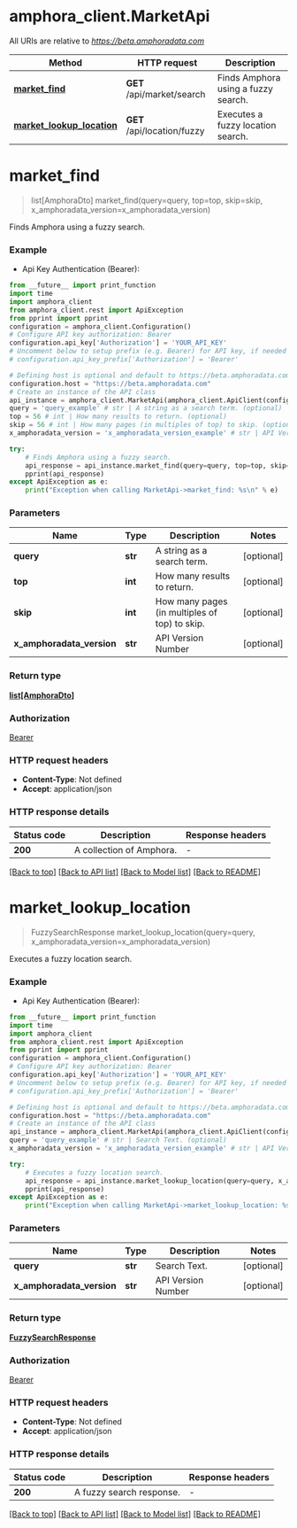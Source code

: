 # amphora_client.MarketApi

All URIs are relative to *https://beta.amphoradata.com*

Method | HTTP request | Description
------------- | ------------- | -------------
[**market_find**](MarketApi.md#market_find) | **GET** /api/market/search | Finds Amphora using a fuzzy search.
[**market_lookup_location**](MarketApi.md#market_lookup_location) | **GET** /api/location/fuzzy | Executes a fuzzy location search.


# **market_find**
> list[AmphoraDto] market_find(query=query, top=top, skip=skip, x_amphoradata_version=x_amphoradata_version)

Finds Amphora using a fuzzy search.

### Example

* Api Key Authentication (Bearer):
```python
from __future__ import print_function
import time
import amphora_client
from amphora_client.rest import ApiException
from pprint import pprint
configuration = amphora_client.Configuration()
# Configure API key authorization: Bearer
configuration.api_key['Authorization'] = 'YOUR_API_KEY'
# Uncomment below to setup prefix (e.g. Bearer) for API key, if needed
# configuration.api_key_prefix['Authorization'] = 'Bearer'

# Defining host is optional and default to https://beta.amphoradata.com
configuration.host = "https://beta.amphoradata.com"
# Create an instance of the API class
api_instance = amphora_client.MarketApi(amphora_client.ApiClient(configuration))
query = 'query_example' # str | A string as a search term. (optional)
top = 56 # int | How many results to return. (optional)
skip = 56 # int | How many pages (in multiples of top) to skip. (optional)
x_amphoradata_version = 'x_amphoradata_version_example' # str | API Version Number (optional)

try:
    # Finds Amphora using a fuzzy search.
    api_response = api_instance.market_find(query=query, top=top, skip=skip, x_amphoradata_version=x_amphoradata_version)
    pprint(api_response)
except ApiException as e:
    print("Exception when calling MarketApi->market_find: %s\n" % e)
```

### Parameters

Name | Type | Description  | Notes
------------- | ------------- | ------------- | -------------
 **query** | **str**| A string as a search term. | [optional] 
 **top** | **int**| How many results to return. | [optional] 
 **skip** | **int**| How many pages (in multiples of top) to skip. | [optional] 
 **x_amphoradata_version** | **str**| API Version Number | [optional] 

### Return type

[**list[AmphoraDto]**](AmphoraDto.md)

### Authorization

[Bearer](../README.md#Bearer)

### HTTP request headers

 - **Content-Type**: Not defined
 - **Accept**: application/json

### HTTP response details
| Status code | Description | Response headers |
|-------------|-------------|------------------|
**200** | A collection of Amphora.  |  -  |

[[Back to top]](#) [[Back to API list]](../README.md#documentation-for-api-endpoints) [[Back to Model list]](../README.md#documentation-for-models) [[Back to README]](../README.md)

# **market_lookup_location**
> FuzzySearchResponse market_lookup_location(query=query, x_amphoradata_version=x_amphoradata_version)

Executes a fuzzy location search.

### Example

* Api Key Authentication (Bearer):
```python
from __future__ import print_function
import time
import amphora_client
from amphora_client.rest import ApiException
from pprint import pprint
configuration = amphora_client.Configuration()
# Configure API key authorization: Bearer
configuration.api_key['Authorization'] = 'YOUR_API_KEY'
# Uncomment below to setup prefix (e.g. Bearer) for API key, if needed
# configuration.api_key_prefix['Authorization'] = 'Bearer'

# Defining host is optional and default to https://beta.amphoradata.com
configuration.host = "https://beta.amphoradata.com"
# Create an instance of the API class
api_instance = amphora_client.MarketApi(amphora_client.ApiClient(configuration))
query = 'query_example' # str | Search Text. (optional)
x_amphoradata_version = 'x_amphoradata_version_example' # str | API Version Number (optional)

try:
    # Executes a fuzzy location search.
    api_response = api_instance.market_lookup_location(query=query, x_amphoradata_version=x_amphoradata_version)
    pprint(api_response)
except ApiException as e:
    print("Exception when calling MarketApi->market_lookup_location: %s\n" % e)
```

### Parameters

Name | Type | Description  | Notes
------------- | ------------- | ------------- | -------------
 **query** | **str**| Search Text. | [optional] 
 **x_amphoradata_version** | **str**| API Version Number | [optional] 

### Return type

[**FuzzySearchResponse**](FuzzySearchResponse.md)

### Authorization

[Bearer](../README.md#Bearer)

### HTTP request headers

 - **Content-Type**: Not defined
 - **Accept**: application/json

### HTTP response details
| Status code | Description | Response headers |
|-------------|-------------|------------------|
**200** | A fuzzy search response.  |  -  |

[[Back to top]](#) [[Back to API list]](../README.md#documentation-for-api-endpoints) [[Back to Model list]](../README.md#documentation-for-models) [[Back to README]](../README.md)

